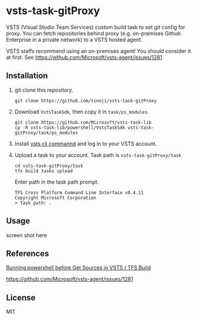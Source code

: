 # vsts-task-gitProxy
VSTS (Visual Studio Team Services) custom build task to set git config for proxy. You can fetch repositories behind proxy (e.g. on-premises Github Enterprise in a private network) to a VSTS hosted agent.

VSTS staffs recommend using an on-premises agent! You should consider it at first. See https://github.com/Microsoft/vsts-agent/issues/1281


## Installation
1. git clone this repository.
    ```
    git clone https://github.com/tinoji/vsts-task-gitProxy
    ```

1. Download `VstsTaskSdk`, then copy it in `task/ps_modules`.
    ```
    git clone https://github.com/Microsoft/vsts-task-lib
    cp -R vsts-task-lib/powershell/VstsTaskSdk vsts-task-gitProxy/task/ps_modules
    ```

1. Install [vsts cli commannd](https://github.com/Microsoft/tfs-cli) and log in to your VSTS account.

1. Upload a task to your account. Task path is `vsts-task-gitProxy/task`
    ```
    cd vsts-task-gitProxy/task
    tfx build tasks upload
    ```
    Enter path in the task path prompt.
    ```
    TFS Cross Platform Command Line Interface v0.4.11
    Copyright Microsoft Corporation
    > Task path: .
    ```


## Usage
screen shot here


## References
[Running powershell before Get Sources in VSTS / TFS Build](http://www.codewrecks.com/blog/index.php/2017/06/10/running-powershell-before-get-sources-in-vsts-tfs-build/)

https://github.com/Microsoft/vsts-agent/issues/1281

## License
MIT
